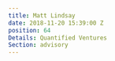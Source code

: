 ```yaml
---
title: Matt Lindsay
date: 2018-11-20 15:39:00 Z
position: 64
Details: Quantified Ventures
Section: advisory
---
```


